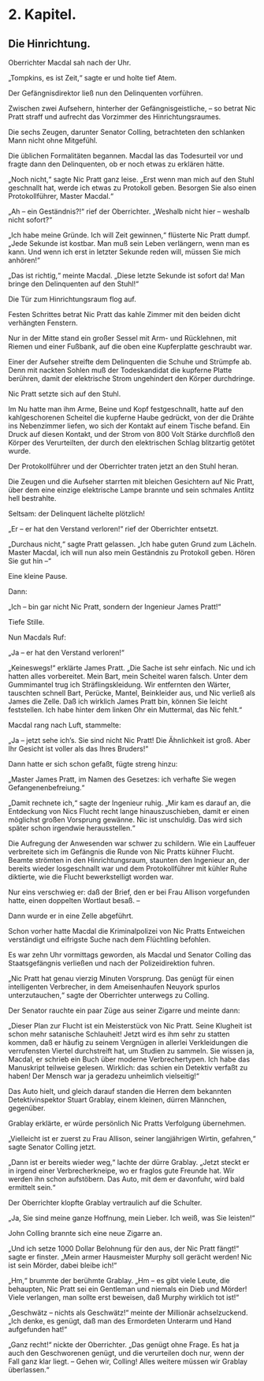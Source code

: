 2\. Kapitel.
============
Die Hinrichtung.
----------------

Oberrichter Macdal sah nach der Uhr.

„Tompkins, es ist Zeit,“ sagte er und holte tief Atem.

Der Gefängnisdirektor ließ nun den Delinquenten vorführen.

Zwischen zwei Aufsehern, hinterher der Gefängnisgeistliche, – so betrat Nic Pratt straff und aufrecht das Vorzimmer des Hinrichtungsraumes.

Die sechs Zeugen, darunter Senator Colling, betrachteten den schlanken Mann nicht ohne Mitgefühl.

Die üblichen Formalitäten begannen. Macdal las das Todesurteil vor und fragte dann den Delinquenten, ob er noch etwas zu erklären hätte.

„Noch nicht,“ sagte Nic Pratt ganz leise. „Erst wenn man mich auf den Stuhl geschnallt hat, werde ich etwas zu Protokoll geben. Besorgen Sie also einen Protokollführer, Master Macdal.“

„Ah – ein Geständnis?!“ rief der Oberrichter. „Weshalb nicht hier – weshalb nicht sofort?“

„Ich habe meine Gründe. Ich will Zeit gewinnen,“ flüsterte Nic Pratt dumpf. „Jede Sekunde ist kostbar. Man muß sein Leben verlängern, wenn man es kann. Und wenn ich erst in letzter Sekunde reden will, müssen Sie mich anhören!“

„Das ist richtig,“ meinte Macdal. „Diese letzte Sekunde ist sofort da! Man bringe den Delinquenten auf den Stuhl!“

Die Tür zum Hinrichtungsraum flog auf.

Festen Schrittes betrat Nic Pratt das kahle Zimmer mit den beiden dicht verhängten Fenstern.

Nur in der Mitte stand ein großer Sessel mit Arm- und Rücklehnen, mit Riemen und einer Fußbank, auf die oben eine Kupferplatte geschraubt war.

Einer der Aufseher streifte dem Delinquenten die Schuhe und Strümpfe ab. Denn mit nackten Sohlen muß der Todeskandidat die kupferne Platte berühren, damit der elektrische Strom ungehindert den Körper durchdringe.

Nic Pratt setzte sich auf den Stuhl.

Im Nu hatte man ihm Arme, Beine und Kopf festgeschnallt, hatte auf den kahlgeschorenen Scheitel die kupferne Haube gedrückt, von der die Drähte ins Nebenzimmer liefen, wo sich der Kontakt auf einem Tische befand. Ein Druck auf diesen Kontakt, und der Strom von 800 Volt Stärke durchfloß den Körper des Verurteilten, der durch den elektrischen Schlag blitzartig getötet wurde.

Der Protokollführer und der Oberrichter traten jetzt an den Stuhl heran.

Die Zeugen und die Aufseher starrten mit bleichen Gesichtern auf Nic Pratt, über dem eine einzige elektrische Lampe brannte und sein schmales Antlitz hell bestrahlte.

Seltsam: der Delinquent lächelte plötzlich!

„Er – er hat den Verstand verloren!“ rief der Oberrichter entsetzt.

„Durchaus nicht,“ sagte Pratt gelassen. „Ich habe guten Grund zum Lächeln. Master Macdal, ich will nun also mein Geständnis zu Protokoll geben. Hören Sie gut hin –“

Eine kleine Pause.

Dann:

„Ich – bin gar nicht Nic Pratt, sondern der Ingenieur James Pratt!“

Tiefe Stille.

Nun Macdals Ruf:

„Ja – er hat den Verstand verloren!“

„Keineswegs!“ erklärte James Pratt. „Die Sache ist sehr einfach. Nic und ich hatten alles vorbereitet. Mein Bart, mein Scheitel waren falsch. Unter dem Gummimantel trug ich Sträflingskleidung. Wir entfernten den Wärter, tauschten schnell Bart, Perücke, Mantel, Beinkleider aus, und Nic verließ als James die Zelle. Daß ich wirklich James Pratt bin, können Sie leicht feststellen. Ich habe hinter dem linken Ohr ein Muttermal, das Nic fehlt.“

Macdal rang nach Luft, stammelte:

„Ja – jetzt sehe ich’s. Sie sind nicht Nic Pratt! Die Ähnlichkeit ist groß. Aber Ihr Gesicht ist voller als das Ihres Bruders!“

Dann hatte er sich schon gefaßt, fügte streng hinzu:

„Master James Pratt, im Namen des Gesetzes: ich verhafte Sie wegen Gefangenenbefreiung.“

„Damit rechnete ich,“ sagte der Ingenieur ruhig. „Mir kam es darauf an, die Entdeckung von Nics Flucht recht lange hinauszuschieben, damit er einen möglichst großen Vorsprung gewänne. Nic ist unschuldig. Das wird sich später schon irgendwie herausstellen.“

Die Aufregung der Anwesenden war schwer zu schildern. Wie ein Lauffeuer verbreitete sich im Gefängnis die Runde von Nic Pratts kühner Flucht. Beamte strömten in den Hinrichtungsraum, staunten den Ingenieur an, der bereits wieder losgeschnallt war und dem Protokollführer mit kühler Ruhe diktierte, wie die Flucht bewerkstelligt worden war.

Nur eins verschwieg er: daß der Brief, den er bei Frau Allison vorgefunden hatte, einen doppelten Wortlaut besaß. –

Dann wurde er in eine Zelle abgeführt.

Schon vorher hatte Macdal die Kriminalpolizei von Nic Pratts Entweichen verständigt und eifrigste Suche nach dem Flüchtling befohlen.

Es war zehn Uhr vormittags geworden, als Macdal und Senator Colling das Staatsgefängnis verließen und nach der Polizeidirektion fuhren.

„Nic Pratt hat genau vierzig Minuten Vorsprung. Das genügt für einen intelligenten Verbrecher, in dem Ameisenhaufen Neuyork spurlos unterzutauchen,“ sagte der Oberrichter unterwegs zu Colling.

Der Senator rauchte ein paar Züge aus seiner Zigarre und meinte dann:

„Dieser Plan zur Flucht ist ein Meisterstück von Nic Pratt. Seine Klugheit ist schon mehr satanische Schlauheit! Jetzt wird es ihm sehr zu statten kommen, daß er häufig zu seinem Vergnügen in allerlei Verkleidungen die verrufensten Viertel durchstreift hat, um Studien zu sammeln. Sie wissen ja, Macdal, er schrieb ein Buch über moderne Verbrechertypen. Ich habe das Manuskript teilweise gelesen. Wirklich: das schien ein Detektiv verfaßt zu haben! Der Mensch war ja geradezu unheimlich vielseitig!“

Das Auto hielt, und gleich darauf standen die Herren dem bekannten Detektivinspektor Stuart Grablay, einem kleinen, dürren Männchen, gegenüber.

Grablay erklärte, er würde persönlich Nic Pratts Verfolgung übernehmen.

„Vielleicht ist er zuerst zu Frau Allison, seiner langjährigen Wirtin, gefahren,“ sagte Senator Colling jetzt.

„Dann ist er bereits wieder weg,“ lachte der dürre Grablay. „Jetzt steckt er in irgend einer Verbrecherkneipe, wo er fraglos gute Freunde hat. Wir werden ihn schon aufstöbern. Das Auto, mit dem er davonfuhr, wird bald ermittelt sein.“

Der Oberrichter klopfte Grablay vertraulich auf die Schulter.

„Ja, Sie sind meine ganze Hoffnung, mein Lieber. Ich weiß, was Sie leisten!“

John Colling brannte sich eine neue Zigarre an.

„Und ich setze 1000 Dollar Belohnung für den aus, der Nic Pratt fängt!“ sagte er finster. „Mein armer Hausmeister Murphy soll gerächt werden! Nic ist sein Mörder, dabei bleibe ich!“

„Hm,“ brummte der berühmte Grablay. „Hm – es gibt viele Leute, die behaupten, Nic Pratt sei ein Gentleman und niemals ein Dieb und Mörder! Viele verlangen, man sollte erst beweisen, daß Murphy wirklich tot ist!“

„Geschwätz – nichts als Geschwätz!“ meinte der Millionär achselzuckend. „Ich denke, es genügt, daß man des Ermordeten Unterarm und Hand aufgefunden hat!“

„Ganz recht!“ nickte der Oberrichter. „Das genügt ohne Frage. Es hat ja auch den Geschworenen genügt, und die verurteilen doch nur, wenn der Fall ganz klar liegt. – Gehen wir, Colling! Alles weitere müssen wir Grablay überlassen.“

